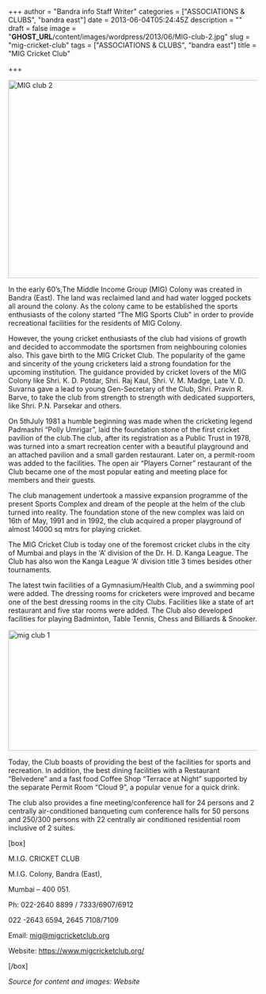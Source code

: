 +++
author = "Bandra info Staff Writer"
categories = ["ASSOCIATIONS &amp; CLUBS", "bandra east"]
date = 2013-06-04T05:24:45Z
description = ""
draft = false
image = "__GHOST_URL__/content/images/wordpress/2013/06/MIG-club-2.jpg"
slug = "mig-cricket-club"
tags = ["ASSOCIATIONS &amp; CLUBS", "bandra east"]
title = "MIG Cricket Club"

+++


<p><a href="https://i2.wp.com/bandra.info/wp-content/uploads/2013/06/MIG-club-2.jpg?ssl=1"><img loading="lazy" class="size-full wp-image-2796 aligncenter" alt="MIG club 2" src="https://i2.wp.com/bandra.info/wp-content/uploads/2013/06/MIG-club-2.jpg?resize=600%2C400&#038;ssl=1" width="600" height="400" srcset="https://i2.wp.com/bandra.info/wp-content/uploads/2013/06/MIG-club-2.jpg?w=600&amp;ssl=1 600w, https://i2.wp.com/bandra.info/wp-content/uploads/2013/06/MIG-club-2.jpg?resize=300%2C200&amp;ssl=1 300w" sizes="(max-width: 600px) 100vw, 600px" data-recalc-dims="1" /></a></p>
<p>In the early 60’s,The Middle Income Group (MIG) Colony was created in Bandra (East). The land was reclaimed land and had water logged pockets all around the colony. As the colony came to be established the sports enthusiasts of the colony started “The MIG Sports Club” in order to provide recreational facilities for the residents of MIG Colony.</p>
<p>However, the young cricket enthusiasts of the club had visions of growth and decided to accommodate the sportsmen from neighbouring colonies also. This gave birth to the MIG Cricket Club. The popularity of the game and sincerity of the young cricketers laid a strong foundation for the upcoming institution. The guidance provided by cricket lovers of the MIG Colony like Shri. K. D. Potdar, Shri. Raj Kaul, Shri. V. M. Madge, Late V. D. Suvarna gave a lead to young Gen-Secretary of the Club, Shri. Pravin R. Barve, to take the club from strength to strength with dedicated supporters, like Shri. P.N. Parsekar and others.</p>
<p>On 5thJuly 1981 a humble beginning was made when the cricketing legend Padmashri “Polly Umrigar”, laid the foundation stone of the first cricket pavilion of the club.The club, after its registration as a Public Trust in 1978, was turned into a smart recreation center with a beautiful playground and an attached pavilion and a small garden restaurant. Later on, a permit-room was added to the facilities. The open air “Players Corner” restaurant of the Club became one of the most popular eating and meeting place for members and their guests.</p>
<p>The club management undertook a massive expansion programme of the present Sports Complex and dream of the people at the helm of the club turned into reality. The foundation stone of the new complex was laid on 16th of May, 1991 and in 1992, the club acquired a proper playground of almost 14000 sq mtrs for playing cricket.</p>
<p>The MIG Cricket Club is today one of the foremost cricket clubs in the city of Mumbai and plays in the &#8216;A&#8217; division of the Dr. H. D. Kanga League. The Club has also won the Kanga League &#8216;A&#8217; division title 3 times besides other tournaments.</p>
<p>The latest twin facilities of a Gymnasium/Health Club, and a swimming pool were added. The dressing rooms for cricketers were improved and became one of the best dressing rooms in the city Clubs. Facilities like a state of art restaurant and five star rooms were added. The Club also developed facilities for playing Badminton, Table Tennis, Chess and Billiards &amp; Snooker.</p>
<p><a href="https://i1.wp.com/bandra.info/wp-content/uploads/2013/06/mig-club-1.jpg?ssl=1"><img loading="lazy" class="size-full wp-image-2797 aligncenter" alt="mig club 1" src="https://i1.wp.com/bandra.info/wp-content/uploads/2013/06/mig-club-1.jpg?resize=602%2C244&#038;ssl=1" width="602" height="244" srcset="https://i1.wp.com/bandra.info/wp-content/uploads/2013/06/mig-club-1.jpg?w=602&amp;ssl=1 602w, https://i1.wp.com/bandra.info/wp-content/uploads/2013/06/mig-club-1.jpg?resize=300%2C121&amp;ssl=1 300w" sizes="(max-width: 602px) 100vw, 602px" data-recalc-dims="1" /></a></p>
<p>Today, the Club boasts of providing the best of the facilities for sports and recreation. In addition, the best dining facilities with a Restaurant “Belvedere” and a fast food Coffee Shop “Terrace at Night” supported by the separate Permit Room “Cloud 9”, a popular venue for a quick drink.</p>
<p>The club also provides a fine meeting/conference hall for 24 persons and 2 centrally air-conditioned banqueting cum conference halls for 50 persons and 250/300 persons with 22 centrally air conditioned residential room inclusive of 2 suites.</p>
<p>[box]</p>
<p>M.I.G. CRICKET CLUB</p>
<p>M.I.G. Colony, Bandra (East),</p>
<p>Mumbai &#8211; 400 051.</p>
<p>Ph: 022-2640 8899 / 7333/6907/6912</p>
<p>022 -2643 6594, 2645 7108/7109</p>
<p>Email: <a href="mailto:mig@migcricketclub.org">mig@migcricketclub.org</a></p>
<p>Website: <a href="https://www.migcricketclub.org/">https://www.migcricketclub.org/</a></p>
<p>[/box]</p>
<p><em>Source for content and images: Website </em></p>
<p>&nbsp;</p>
<p>&nbsp;</p>



